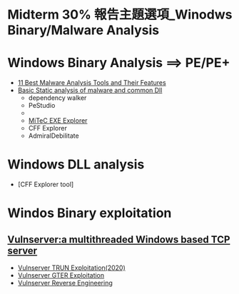 
# Midterm 30% 報告主題選項_Winodws Binary/Malware Analysis

# Windows Binary Analysis ==> PE/PE+
- [11 Best Malware Analysis Tools and Their Features](https://www.varonis.com/blog/malware-analysis-tools)
- [Basic Static analysis of malware and common Dll](https://medium.com/mrx-007/basic-static-analysis-of-malware-and-common-dll-ef9455d49968)
  - dependency walker
  - PeStudio
  - 
  - [MiTeC EXE Explorer](https://www.mitec.cz/)
  - CFF Explorer
  - AdmiralDebilitate
 
 # Windows DLL analysis
  - [CFF Explorer tool]


# Windos Binary exploitation
## [Vulnserver:a multithreaded Windows based TCP server](https://github.com/stephenbradshaw/vulnserver)
- [Vulnserver TRUN Exploitation(2020)](https://fluidattacks.com/blog/vulnserver-trun/)
- [Vulnserver GTER Exploitation](https://fluidattacks.com/blog/vulnserver-gter/)
- [Vulnserver Reverse Engineering](https://fluidattacks.com/blog/reversing-vulnserver/)
